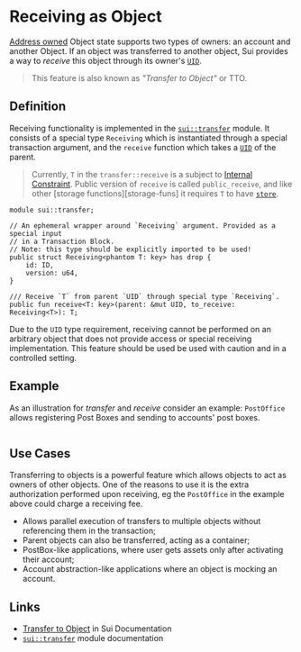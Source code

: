 # Receiving as Object

[Address owned](./storage-functions.md#transfer) Object state supports two types of owners: an
account and another Object. If an object was transferred to another object, Sui provides a way to
_receive_ this object through its owner's [`UID`][uid].

> This feature is also known as _"Transfer to Object"_ or TTO.

## Definition

Receiving functionality is implemented in the [`sui::transfer`][transfer] module. It consists of a
special type `Receiving` which is instantiated through a special transaction argument, and the
`receive` function which takes a [`UID`][uid] of the parent.

> Currently, `T` in the `transfer::receive` is a subject to [Internal Constraint][internal]. Public
> version of `receive` is called `public_receive`, and like other [storage functions][storage-funs]
> it requires `T` to have [`store`][store].

```move
module sui::transfer;

// An ephemeral wrapper around `Receiving` argument. Provided as a special input
// in a Transaction Block.
// Note: this type should be explicitly imported to be used!
public struct Receiving<phantom T: key> has drop {
    id: ID,
    version: u64,
}

/// Receive `T` from parent `UID` through special type `Receiving`.
public fun receive<T: key>(parent: &mut UID, to_receive: Receiving<T>): T;
```

Due to the `UID` type requirement, receiving cannot be performed on an arbitrary object that does
not provide access or special receiving implementation. This feature should be used be used with
caution and in a controlled setting.

## Example

As an illustration for _transfer_ and _receive_ consider an example: `PostOffice` allows registering
Post Boxes and sending to accounts' post boxes.

```move file=packages/samples/sources/storage/transfer-to-object.move anchor=main

```

## Use Cases

Transferring to objects is a powerful feature which allows objects to act as owners of other
objects. One of the reasons to use it is the extra authorization performed upon receiving, eg the
`PostOffice` in the example above could charge a receiving fee.

- Allows parallel execution of transfers to multiple objects without referencing them in the
  transaction;
- Parent objects can also be transferred, acting as a container;
- PostBox-like applications, where user gets assets only after activating their account;
- Account abstraction-like applications where an object is mocking an account.

## Links

- [Transfer to Object](https://docs.sui.io/concepts/transfers/transfer-to-object) in Sui
  Documentation
- [`sui::transfer`][transfer] module documentation

[transfer]: https://docs.sui.io/references/framework/sui_sui/transfer
[key]: ./key-ability.md
[store]: ./store-ability.md
[uid]: ./uid-and-id.md
[internal]: ./internal-constraint.md
